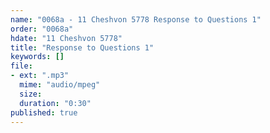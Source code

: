 ```yaml
---
name: "0068a - 11 Cheshvon 5778 Response to Questions 1"
order: "0068a"
hdate: "11 Cheshvon 5778"
title: "Response to Questions 1"
keywords: []
file:
- ext: ".mp3"
  mime: "audio/mpeg"
  size: 
  duration: "0:30"
published: true
---
```


